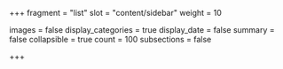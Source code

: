 +++
fragment = "list"
slot = "content/sidebar"
weight = 10

images = false
display_categories = true
display_date = false
summary = false
collapsible = true
count = 100
subsections = false

+++

